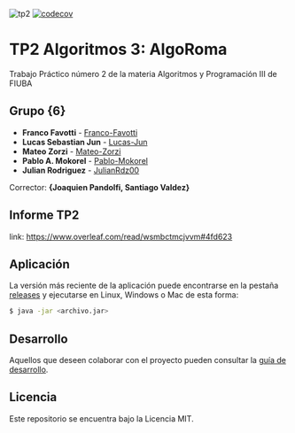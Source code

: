 ![tp2](https://github.com/fiuba/algo3_proyecto_base_tp2/actions/workflows/build.yml/badge.svg) [![codecov](https://codecov.io/gh/fiuba/algo3_proyecto_base_tp2/branch/master/graph/badge.svg)](https://codecov.io/gh/fiuba/algo3_proyecto_base_tp2)

# TP2 Algoritmos 3: AlgoRoma 

Trabajo Práctico número 2 de la materia Algoritmos y Programación III de FIUBA

## Grupo {6}

* **Franco Favotti** - [Franco-Favotti](https://github.com/Franco-Favotti)
* **Lucas Sebastian Jun** - [Lucas-Jun](https://github.com/Lucas-Jun)
* **Mateo Zorzi** - [Mateo-Zorzi](https://github.com/mateozorzi)
* **Pablo A. Mokorel** - [Pablo-Mokorel](https://github.com/pablomoko)
* **Julian Rodriguez** - [JulianRdz00](https://github.com/JulianRdz00)

Corrector: **{Joaquien Pandolfi, Santiago Valdez}**

## Informe TP2
link: https://www.overleaf.com/read/wsmbctmcjvvm#4fd623

## Aplicación

La versión más reciente de la aplicación puede encontrarse en la pestaña [releases](https://github.com/fiuba/algo3_proyecto_base_tp2/releases/latest) y ejecutarse en Linux, Windows o Mac de esta forma:

```bash
$ java -jar <archivo.jar>
```

## Desarrollo

Aquellos que deseen colaborar con el proyecto pueden consultar la [guía de desarrollo](./docs/Desarrollo.md).

## Licencia

Este repositorio se encuentra bajo la Licencia MIT.
